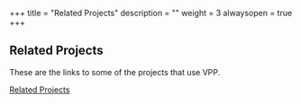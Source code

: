 +++
title = "Related Projects"
description = ""
weight = 3
alwaysopen = true
+++

## Related Projects

These are the links to some of the projects that use VPP.

[Related Projects](https://fdio-vpp.readthedocs.io/en/latest/relatedprojects/index.html)
